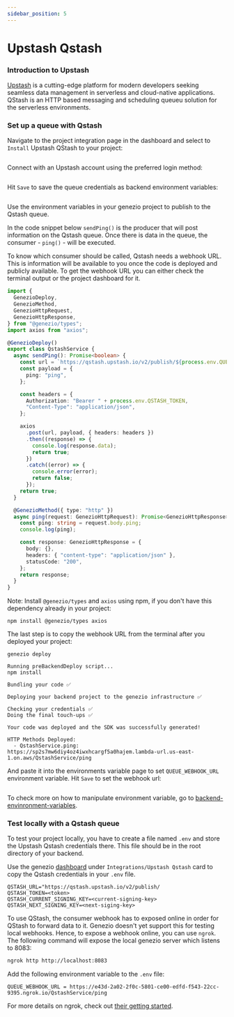 ```yaml
---
sidebar_position: 5
---
```


# Upstash Qstash

### Introduction to Upstash

[Upstash](https://upstash.com/?utm_source=genezio+&utm_medium=documentation&utm_campaign=post) is a cutting-edge platform for modern developers seeking seamless data management in serverless and cloud-native applications. QStash is an HTTP based messaging and scheduling queueu solution for the serverless environments.

### Set up a queue with Qstash

Navigate to the project integration page in the dashboard and select to `Install` Upstash QStash to your project:

<figure style={{textAlign:"center", marginLeft:"0"}}><img src="/img/image (51).png" alt=""/><figcaption></figcaption></figure>

Connect with an Upstash account using the preferred login method:

<figure style={{textAlign:"center", marginLeft:"0"}}><img src="/img/image (52).png" alt=""/><figcaption></figcaption></figure>

Hit `Save` to save the queue credentials as backend environment variables:

<figure style={{textAlign:"center", marginLeft:"0"}}><img src="/img/image (53).png" alt=""/><figcaption></figcaption></figure>

Use the environment variables in your genezio project to publish to the Qstash queue.

In the code snippet below `sendPing()` is the producer that will post information on the Qstash queue. Once there is data in the queue, the consumer - `ping()` - will be executed.

To know which consumer should be called, Qstash needs a webhook URL. This is information will be available to you once the code is deployed and publicly available. To get the webhook URL you can either check the terminal output or the project dashboard for it.

<!-- {% code title="index.ts" %} -->

```typescript title="index.ts"
import {
  GenezioDeploy,
  GenezioMethod,
  GenezioHttpRequest,
  GenezioHttpResponse,
} from "@genezio/types";
import axios from "axios";

@GenezioDeploy()
export class QstashService {
  async sendPing(): Promise<boolean> {
    const url = `https://qstash.upstash.io/v2/publish/${process.env.QUEUE_WEBHOOK_URL}`;
    const payload = {
      ping: "ping",
    };

    const headers = {
      Authorization: "Bearer " + process.env.QSTASH_TOKEN,
      "Content-Type": "application/json",
    };

    axios
      .post(url, payload, { headers: headers })
      .then((response) => {
        console.log(response.data);
        return true;
      })
      .catch((error) => {
        console.error(error);
        return false;
      });
    return true;
  }

  @GenezioMethod({ type: "http" })
  async ping(request: GenezioHttpRequest): Promise<GenezioHttpResponse> {
    const ping: string = request.body.ping;
    console.log(ping);

    const response: GenezioHttpResponse = {
      body: {},
      headers: { "content-type": "application/json" },
      statusCode: "200",
    };
    return response;
  }
}
```

<!-- {% endcode %} -->

Note: Install `@genezio/types` and `axios` using npm, if you don't have this dependency already in your project:

```
npm install @genezio/types axios
```

The last step is to copy the webhook URL from the terminal after you deployed your project:

```
genezio deploy
```

```
Running preBackendDeploy script...
npm install

Bundling your code ✅

Deploying your backend project to the genezio infrastructure ✅

Checking your credentials ✅
Doing the final touch-ups ✅

Your code was deployed and the SDK was successfully generated!

HTTP Methods Deployed:
  - QstashService.ping: https://sp2s7mw6diy4oz4iwxhcargf5a0hajem.lambda-url.us-east-1.on.aws/QstashService/ping
```

And paste it into the environments variable page to set `QUEUE_WEBHOOK_URL` environment variable. Hit `Save` to set the webhook url:

<figure style={{textAlign:"center", marginLeft:"0"}}><img src="/img/image (54).png" alt=""/><figcaption></figcaption></figure>

To check more on how to manipulate environment variable, go to [backend-envinronment-variables](../project-structure/backend-envinronment-variables "mention").

### Test locally with a Qstash queue

To test your project locally, you have to create a file named `.env` and store the Upstash Qstash credentials there. This file should be in the root directory of your backend.

Use the genezio [dashboard](https://app.genez.io) under `Integrations/Upstash Qstash` card to copy the Qstash credentials in your `.env` file.

<!-- {% code title=".env" %} -->

```fallback title=".env"
QSTASH_URL="https://qstash.upstash.io/v2/publish/
QSTASH_TOKEN=<token>
QSTASH_CURRENT_SIGNING_KEY=<current-signing-key>
QSTASH_NEXT_SIGNING_KEY=<next-siging-key>
```

<!-- {% endcode %} -->

To use QStash, the consumer webhook has to exposed online in order for QStash to forward data to it. Genezio doesn't yet support this for testing local webhooks. Hence, to expose a webhook online, you can use `ngrok`. The following command will expose the local genezio server which listens to 8083:

```bash
ngrok http http://localhost:8083
```

Add the following environment variable to the `.env` file:

<!-- {% code title=".env" %} -->

```fallback title=".env"
QUEUE_WEBHOOK_URL = https://e43d-2a02-2f0c-5801-ce00-edfd-f543-22cc-9395.ngrok.io/QstashService/ping
```

<!-- {% endcode %} -->

For more details on ngrok, check out [their getting started](https://ngrok.com/docs/getting-started/).
